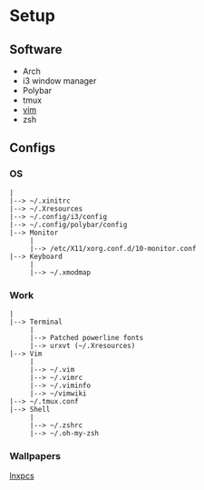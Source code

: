 # Setup

## Software
* Arch
* i3 window manager
* Polybar
* tmux
* [vim](https://github.com/anirudh-c/fiddler-vim)
* zsh

## Configs
### OS
    |
    |--> ~/.xinitrc
    |--> ~/.Xresources
    |--> ~/.config/i3/config
    |--> ~/.config/polybar/config
    |--> Monitor
         |
         |--> /etc/X11/xorg.conf.d/10-monitor.conf
    |--> Keyboard
         |
         |--> ~/.xmodmap

### Work
    |
    |--> Terminal
         |
         |--> Patched powerline fonts
         |--> urxvt (~/.Xresources)
    |--> Vim
         |
         |--> ~/.vim
         |--> ~/.vimrc
         |--> ~/.viminfo
         |--> ~/vimwiki
    |--> ~/.tmux.conf
    |--> Shell
         |
         |--> ~/.zshrc
         |--> ~/.oh-my-zsh

### Wallpapers
[lnxpcs](https://github.com/anirudh-c/wallpapers "Linux Wallpapers")

